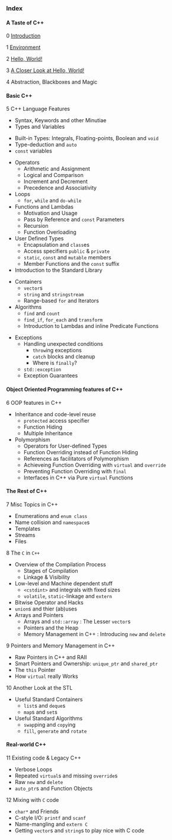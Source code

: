 ### Index

#### A Taste of C++

0 [Introduction](contents/0_Introduction.md)

1 [Environment](contents/1_Environment.md)

2 [Hello, World!](contents/2_Hello_World.md)

3 [A Closer Look at Hello, World!](contents/3_Closer_Look.md)

4 Abstraction, Blackboxes and Magic

#### Basic C++

5 C++ Language Features
  * Syntax, Keywords and other Minutiae
  * Types and Variables
   - Built-in Types: Integrals, Floating-points, Boolean and `void`
   - Type-deduction and `auto`
   - `const` variables
  * Operators
	- Arithmetic and Assignment
	- Logical and Comparison
	- Increment and Decrement
	- Precedence and Associativity
  * Loops
	- `for`, `while` and `do-while`
  * Functions and Lambdas
	- Motivation and Usage
	- Pass by Reference and `const` Parameters
	- Recursion
	- Function Overloading
 * User Defined Types
   - Encapsulation and `class`es
   - Access specifiers `public` & `private`
   - `static`, `const` and `mutable` members
   - Member Functions and the `const` suffix
  * Introduction to the Standard Library
  - Containers
	- `vector`s
	- `string` and `stringstream`
	- Range-based `for` and Iterators
  - Algorithms
	- `find` and `count`
	- `find_if`, `for_each` and `transform`
	- Introduction to Lambdas and inline Predicate Functions
  * Exceptions
	- Handling unexpected conditions
		- `throw`ing exceptions
		- `catch` blocks and cleanup
		- Where is `finally`?
	- `std::exception`
	- Exception Guarantees

#### Object Oriented Programming features of C++

6 OOP features in C++
  * Inheritance and code-level reuse
	- `protected` access specifier
	- Function Hiding
	- Multiple Inheritance
  * Polymorphism
	- Operators for User-defined Types
	- Function Overriding instead of Function Hiding
	- References as facilitators of Polymorphism
	- Achieveing Function Overriding with `virtual` and `override`
	- Preventing Function Overriding with `final`
	- Interfaces in C++ via Pure `virtual` Functions

#### The Rest of C++

7 Misc Topics in C++
  * Enumerations and `enum class`
  * Name collision and `namespace`s
  * Templates
  * Streams
  * Files

8 The `C` in `C++`
  * Overview of the Compilation Process
	- Stages of Compilation
	- Linkage & Visibility
  * Low-level and Machine dependent stuff
	- `<cstdint>` and integrals with fixed sizes
	- `volatile`, `static`-linkage and `extern`
  * Bitwise Operator and Hacks
  * `union`s and thier (ab)uses 
  * Arrays and Pointers
	- Arrays and `std::array` : The Lesser `vector`s
	- Pointers and the Heap 
	- Memory Management in C++ : Introducing `new` and `delete`

9 Pointers and Memory Management in C++
  * Raw Pointers in C++ and RAII
  * Smart Pointers and Ownership: `unique_ptr` and `shared_ptr`
  * The `this` Pointer
  * How `virtual` really Works
 
10 Another Look at the STL
  * Useful Standard Containers
	- `list`s and `deque`s
	- `map`s and `set`s
  * Useful Standard Algorithms
	- `swap`ping and `copy`ing
	- `fill`, `generate` and `rotate`

#### Real-world C++

11 Existing code & Legacy C++
  * Verbose Loops
  * Repeated `virtual`s and missing `override`s
  * Raw `new` and `delete`
  * `auto_ptr`s and Function Objects
  
12 Mixing with `C` code
  * `char*` and Friends
  * C-style I/O: `printf` and `scanf`
  * Name-mangling and `extern C`
  * Getting `vector`s and `string`s to play nice with C code
